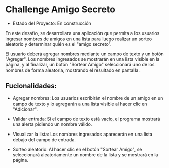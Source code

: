 <h1> Challenge Amigo Secreto</h1>

- Estado del Proyecto: En construcción

En este desafío, se desarrollara una aplicación que permita a los usuarios ingresar nombres de amigos en una lista para luego realizar un sorteo aleatorio y determinar quién es el "amigo secreto".

El usuario deberá agregar nombres mediante un campo de texto y un botón "Agregar". Los nombres ingresados se mostrarán en una lista visible en la página, y al finalizar, 
un botón "Sortear Amigo" seleccionará uno de los nombres de forma aleatoria, mostrando el resultado en pantalla.

<h2>Fucionalidades:</h2>

- Agregar nombres: Los usuarios escribirán el nombre de un amigo en un campo de texto y lo agregarán a una lista visible al hacer clic en "Adicionar".

- Validar entrada: Si el campo de texto está vacío, el programa mostrará una alerta pidiendo un nombre válido.

- Visualizar la lista: Los nombres ingresados aparecerán en una lista debajo del campo de entrada.

- Sorteo aleatorio: Al hacer clic en el botón "Sortear Amigo", se seleccionará aleatoriamente un nombre de la lista y se mostrará en la página.
